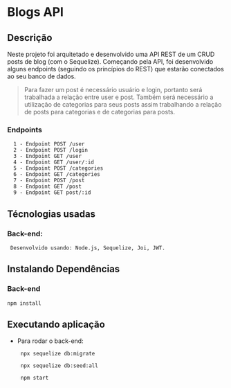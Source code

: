 
# Blogs API

## Descrição
Neste projeto foi arquitetado e desenvolvido uma API REST de um CRUD posts de blog (com o Sequelize). Começando pela API, foi desenvolvido alguns endpoints (seguindo os princípios do REST) que estarão conectados ao seu banco de dados.


  > Para fazer um post é necessário usuário e login, portanto será trabalhada a relação entre user e post. 
  Também será necessário a utilização de categorias para seus posts 
  assim trabalhando a relação de posts para categorias e de categorias para posts.

### Endpoints 
  ```
    1 - Endpoint POST /user
    2 - Endpoint POST /login
    3 - Endpoint GET /user
    4 - Endpoint GET /user/:id
    5 - Endpoint POST /categories
    6 - Endpoint GET /categories
    7 - Endpoint POST /post
    8 - Endpoint GET /post
    9 - Endpoint GET post/:id
  ```

## Técnologias usadas

### Back-end:
 ```
  Desenvolvido usando: Node.js, Sequelize, Joi, JWT.
 ```

## Instalando Dependências

### Back-end
  ```
  npm install
  ``` 
 
## Executando aplicação

* Para rodar o back-end:
  ```
   npx sequelize db:migrate
   
   npx sequelize db:seed:all
   
   npm start
  ```
